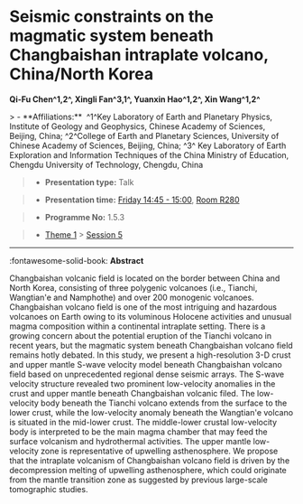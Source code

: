# Seismic constraints on the magmatic system beneath Changbaishan intraplate volcano, China/North Korea

**Qi-Fu Chen^1,2^, Xingli Fan^3,1^, Yuanxin Hao^1,2^, Xin Wang^1,2^**

<!-- more -->> - **Affiliations:**  ^1^Key Laboratory of Earth and Planetary Physics, Institute of Geology and Geophysics, Chinese Academy of Sciences, Beijing, China; ^2^College of Earth and Planetary Sciences, University of Chinese Academy of Sciences, Beijing, China; ^3^ Key Laboratory of Earth Exploration and Information Techniques of the China Ministry of Education, Chengdu University of Technology, Chengdu, China

> - **Presentation type:** Talk

> - **Presentation time:** [Friday 14:45 - 15:00](../sessions_comparison.md#__tabbed_4_3), [Room R280](../maps_venue.md#__tabbed_1_1)

> - **Programme No:** 1.5.3

> - [Theme 1](../theme1.md) > [Session 5](../sessions/session-1-5.md)

--- 

:fontawesome-solid-book: **Abstract**

Changbaishan volcanic field is located on the border between China and North Korea, consisting of three polygenic volcanoes (i.e., Tianchi, Wangtian'e and Namphothe) and over 200 monogenic volcanoes. Changbaishan volcano field is one of the most intriguing and hazardous volcanoes on Earth owing to its voluminous Holocene activities and unusual magma composition within a continental intraplate setting. There is a growing concern about the potential eruption of the Tianchi volcano in recent years, but the magmatic system beneath Changbaishan volcano field remains hotly debated. In this study, we present a high-resolution 3-D crust and upper mantle S-wave velocity model beneath Changbaishan volcano field based on unprecedented regional dense seismic arrays. The S-wave velocity structure revealed two prominent low-velocity anomalies in the crust and upper mantle beneath Changbaishan volcanic filed. The low-velocity body beneath the Tianchi volcano extends from the surface to the lower crust, while the low-velocity anomaly beneath the Wangtian'e volcano is situated in the mid-lower crust. The middle-lower crustal low-velocity body is interpreted to be the main magma chamber that may feed the surface volcanism and hydrothermal activities. The upper mantle low-velocity zone is representative of upwelling asthenosphere. We propose that the intraplate volcanism of Changbaishan volcano field is driven by the decompression melting of upwelling asthenosphere, which could originate from the mantle transition zone as suggested by previous large-scale tomographic studies.

